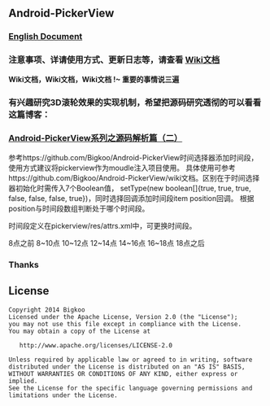 
## Android-PickerView



### [English Document](https://github.com/Bigkoo/Android-PickerView/blob/master/README-en.md)

### 注意事项、详请使用方式、更新日志等，请查看 [Wiki文档](https://github.com/Bigkoo/Android-PickerView/wiki)
**Wiki文档，Wiki文档，Wiki文档 !~ 重要的事情说三遍**

### 有兴趣研究3D滚轮效果的实现机制，希望把源码研究透彻的可以看看这篇博客：
### [Android-PickerView系列之源码解析篇（二）](http://blog.csdn.net/qq_22393017/article/details/59488906)

参考https://github.com/Bigkoo/Android-PickerView时间选择器添加时间段，使用方式建议将pickerview作为moudle注入项目使用。
具体使用可参考https://github.com/Bigkoo/Android-PickerView/wiki文档。区别在于时间选择器初始化时需传入7个Boolean值，
setType(new boolean[]{true, true, true, false, false, false, true})，同时选择回调添加时间段item position回调。
根据position与时间段数组判断处于哪个时间段。

时间段定义在pickerview/res/attrs.xml中，可更换时间段。
<?xml version="1.0" encoding="utf-8"?>
<resources>
    <string-array name="timePart">
        <item>8点之前</item>
        <item>8~10点 </item>
        <item>10~12点</item>
        <item>12~14点</item>
        <item>14~16点</item>
        <item>16~18点</item>
        <item>18点之后</item>
    </string-array>

</resources>

### Thanks

## License

```
Copyright 2014 Bigkoo
Licensed under the Apache License, Version 2.0 (the "License");
you may not use this file except in compliance with the License.
You may obtain a copy of the License at

   http://www.apache.org/licenses/LICENSE-2.0

Unless required by applicable law or agreed to in writing, software
distributed under the License is distributed on an "AS IS" BASIS,
WITHOUT WARRANTIES OR CONDITIONS OF ANY KIND, either express or implied.
See the License for the specific language governing permissions and
limitations under the License.
```
